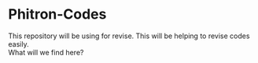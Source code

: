 # Phitron-Codes
This repository will be using for revise. This will be helping to revise codes easily.<br>
What will we find here?<br>
